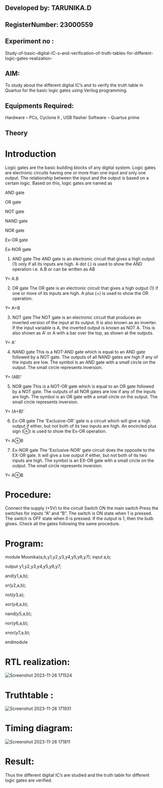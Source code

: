## Developed by: TARUNIKA.D
## RegisterNumber:  23000559
## Experiment no :
Study-of-basic-digital-IC-s-and-verification-of-truth-tables-for-different-logic-gates-realization-
## AIM:
To study about the different digital IC’s and to verify the truth table in Quartus for the basic logic gates using Verilog programming.



## Equipments Required:
Hardware – PCs, Cyclone II , USB flasher
Software – Quartus prime
## Theory
# Introduction
Logic gates are the basic building blocks of any digital system. Logic gates are electronic circuits having one or more than one input and only one output. The relationship between the input and the output is based on a certain logic. Based on this, logic gates are named as


AND gate

OR gate

NOT gate

NAND gate

NOR gate

Ex-OR gate

Ex-NOR gate

1) AND gate
The AND gate is an electronic circuit that gives a high output (1) only if all its inputs are high. A dot (.) is used to show the AND operation i.e. A.B or can be written as AB

Y= A.B

2) OR gate
The OR gate is an electronic circuit that gives a high output (1) if one or more of its inputs are high. A plus (+) is used to show the OR operation.

Y= A+B

3) NOT gate
The NOT gate is an electronic circuit that produces an inverted version of the input at its output. It is also known as an inverter. If the input variable is A, the inverted output is known as NOT A. This is also shown as A' or A with a bar over the top, as shown at the outputs.

Y= A'

4) NAND gate
This is a NOT-AND gate which is equal to an AND gate followed by a NOT gate. The outputs of all NAND gates are high if any of the inputs are low. The symbol is an AND gate with a small circle on the output. The small circle represents inversion.

Y= (AB)’

5) NOR gate
This is a NOT-OR gate which is equal to an OR gate followed by a NOT gate. The outputs of all NOR gates are low if any of the inputs are high. The symbol is an OR gate with a small circle on the output. The small circle represents inversion.

Y= (A+B)’

6) Ex-OR gate
The 'Exclusive-OR' gate is a circuit which will give a high output if either, but not both of its two inputs are high. An encircled plus sign (⊕) is used to show the Ex-OR operation.

Y= A⊕B

7) Ex-NOR gate
The 'Exclusive-NOR' gate circuit does the opposite to the EX-OR gate. It will give a low output if either, but not both of its two inputs are high. The symbol is an EX-OR gate with a small circle on the output. The small circle represents inversion.

Y= A⊕B

# Procedure:
Connect the supply (+5V) to the circuit
Switch ON the main switch
Press the switches for inputs “A” and “B”. The switch is ON state when 1 is pressed. The switch is OFF state when 0 is pressed.
If the output is 1, then the bulb glows.
Check all the gates following the same procedure.
# Program:
module Mounika(a,b,y1,y2,y3,y4,y5,y6,y7);
input a,b;

output y1,y2,y3,y4,y5,y6,y7;

and(y1,a,b);

or(y2,a,b);

not(y3,a);

xor(y4,a,b);

nand(y5,a,b);

nor(y6,a,b);

xnor(y7,a,b);

endmodule
# RTL realization:
![Screenshot 2023-11-26 171524](https://github.com/mounika2005/Study-of-basic-digital-IC-s-and-verification-of-truth-tables-for-different-logic-gates-realization-/assets/145633112/bc123c10-7ffa-4eb8-bfdb-7c67d1c348ea)


# Truthtable :

![Screenshot 2023-11-26 171931](https://github.com/mounika2005/Study-of-basic-digital-IC-s-and-verification-of-truth-tables-for-different-logic-gates-realization-/assets/145633112/008abc29-cbb8-400b-97aa-6c0ed2f83b99)

# Timing diagram:
![Screenshot 2023-11-26 171811](https://github.com/mounika2005/Study-of-basic-digital-IC-s-and-verification-of-truth-tables-for-different-logic-gates-realization-/assets/145633112/4bf0fad3-1a96-470d-948c-63a11c6d7354)


# Result:
Thus the different digital IC’s are studied and the truth table for different logic gates are verified.
